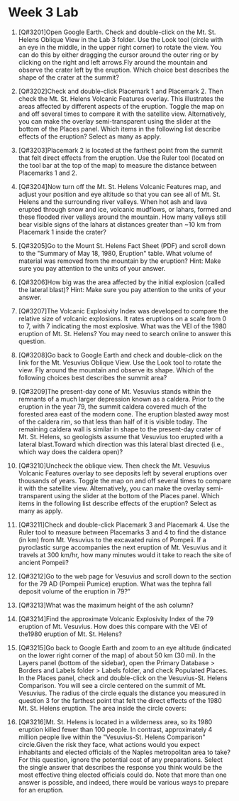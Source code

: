# Week 3 Lab

1. [Q#3201]Open
Google Earth. Check and double-click on the Mt. St. Helens Oblique View in the
Lab 3 folder. Use the Look tool (circle with an eye in the middle, in the upper right corner) to rotate the view. You can do this by either dragging the cursor around the outer ring or by clicking on the right and left arrows.Fly around the mountain and observe the crater left by the eruption. Which choice best describes the shape of the crater at the summit?



2. [Q#3202]Check and double-click Placemark 1 and Placemark 2. Then check the Mt. St. Helens Volcanic Features overlay. This illustrates the areas affected by different aspects of the eruption. Toggle the map on and off several times to compare it with the satellite view.  Alternatively, you can make the overlay semi-transparent using the slider at the bottom of the Places panel. Which items in the following list describe effects of the eruption? Select as many as apply.



3. [Q#3203]Placemark 2 is located at the farthest point from the summit that felt direct effects from the eruption. Use the Ruler tool (located on the tool bar at the top of the map) to measure the distance between Placemarks 1 and 2.



4. [Q#3204]Now turn off the Mt. St. Helens Volcanic Features map, and adjust your position and eye altitude so that you can see all of Mt. St. Helens and the surrounding river valleys. When hot ash and lava erupted through snow and ice, volcanic mudflows, or lahars, formed and these flooded river valleys around the mountain. How many valleys still bear visible signs of the lahars at distances greater than ~10 km from Placemark 1 inside the crater?




5. [Q#3205]Go to the Mount St. Helens Fact Sheet (PDF) and scroll down to the "Summary of May 18, 1980, Eruption" table. What volume of material was removed from the mountain by the eruption? Hint: Make sure you pay attention to the units of your answer.



6. [Q#3206]How big was the area affected by the initial explosion (called the lateral blast)? Hint: Make sure you pay attention to the units of your answer.



7. [Q#3207]The Volcanic Explosivity Index was developed to compare the relative size of volcanic explosions. It rates eruptions on a scale from 0 to 7, with 7 indicating the most explosive. What was the VEI of the 1980 eruption of Mt. St. Helens? You may need to search online to answer this question.



8. [Q#3208]Go back to Google Earth and check and double-click on the link for the Mt. Vesuvius Oblique View. Use the Look tool to rotate the view.  Fly around the mountain and observe its shape. Which of the following choices best describes the summit area?



9. [Q#3209]The present-day cone of Mt. Vesuvius stands within the remnants of a much larger depression known as a caldera. Prior
to the eruption in the year 79, the summit caldera covered much of the forested area east of the modern cone. The eruption blasted away most of the caldera rim, so that less than half of it is visible today. The remaining caldera wall is similar in shape to the present-day crater of Mt. St. Helens, so geologists assume that Vesuvius too erupted with a lateral blast.Toward which direction was this lateral blast directed (i.e., which way does the caldera open)?




10. [Q#3210]Uncheck the oblique view. Then check the Mt. Vesuvius Volcanic Features overlay to see deposits left by several eruptions over thousands of years. Toggle the map on and off several times to compare it with the satellite view.  Alternatively, you can make the overlay semi-transparent using the slider at the bottom of the Places panel. Which items in the following list describe effects of the eruption? Select as many as apply.




11. [Q#3211]Check and double-click Placemark 3 and Placemark 4. Use the Ruler tool to measure between Placemarks 3 and 4 to find the distance (in km) from Mt. Vesuvius to the excavated ruins of Pompeii. If a pyroclastic surge accompanies the next eruption of Mt. Vesuvius and it travels at 300 km/hr, how many minutes would it take to reach the site of ancient Pompeii?



12. [Q#3212]Go to the web page for Vesuvius and scroll down to the section for the 79 AD (Pompeii Pumice) eruption. What
was the tephra fall deposit volume of the eruption in 79?”    



13. [Q#3213]What was the maximum height of the ash column?



14. [Q#3214]Find the approximate Volcanic Explosivity Index of the 79 eruption of Mt. Vesuvius. How does this compare with the VEI of the1980 eruption of Mt. St. Helens?



15. [Q#3215]Go back to Google Earth and zoom to an eye altitude (indicated on the lower right corner of the map) of about 50 km (30 mi). In the Layers panel (bottom of the sidebar), open the Primary Database &gt; Borders and Labels folder &gt; Labels folder, and check Populated Places. In the Places panel, check and double-click on the Vesuvius-St. Helens Comparison. You will see a circle centered on the summit of Mt. Vesuvius. The radius of the circle equals the distance you measured in question 3 for the farthest point that felt the direct effects of the 1980 Mt. St. Helens eruption. The area inside the circle covers:



16. [Q#3216]Mt. St. Helens is located in a wilderness area, so its 1980 eruption killed fewer than 100 people. In contrast, approximately 4 million people live within the "Vesuvius-St. Helens Comparison" circle.Given the risk they face, what actions would you expect inhabitants and elected officials of the Naples metropolitan area to take?For this question, ignore the potential cost of any preparations. Select the single answer that describes the response you think would be the most effective thing elected officials could do. Note that more than one answer is possible, and indeed, there would be various ways to prepare for an eruption.


